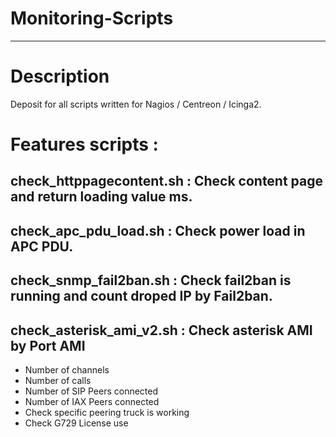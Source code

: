 # Monitoring-Scripts
----------------

# Description

Deposit for all scripts written for Nagios / Centreon / Icinga2.

# Features scripts :

## check_httppagecontent.sh 		: Check content page and return loading value ms.
## check_apc_pdu_load.sh			: Check power load in APC PDU.
## check_snmp_fail2ban.sh			: Check fail2ban is running and count droped IP by Fail2ban.
## check_asterisk_ami_v2.sh			: Check asterisk AMI by Port AMI
- Number of channels
- Number of calls
- Number of SIP Peers connected
- Number of IAX Peers connected
- Check specific peering truck is working
- Check G729 License use

